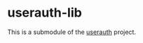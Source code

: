 # userauth-lib

This is a submodule of the [userauth](https://github.com/impress-dev/userauth) project.
